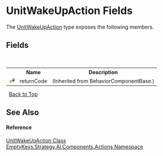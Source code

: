 # UnitWakeUpAction Fields
 

The <a href="T_EmptyKeys_Strategy_AI_Components_Actions_UnitWakeUpAction">UnitWakeUpAction</a> type exposes the following members.


## Fields
&nbsp;<table><tr><th></th><th>Name</th><th>Description</th></tr><tr><td>![Protected field](media/protfield.gif "Protected field")</td><td>returnCode</td><td> (Inherited from BehaviorComponentBase.)</td></tr></table>&nbsp;
<a href="#unitwakeupaction-fields">Back to Top</a>

## See Also


#### Reference
<a href="T_EmptyKeys_Strategy_AI_Components_Actions_UnitWakeUpAction">UnitWakeUpAction Class</a><br /><a href="N_EmptyKeys_Strategy_AI_Components_Actions">EmptyKeys.Strategy.AI.Components.Actions Namespace</a><br />